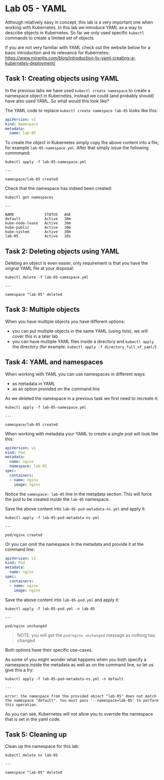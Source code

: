 # Lab 05 - YAML

Although relatively easy in concept, this lab is a very important one when working with Kubernetes.  In this lab we introduce YAML as a way to describe objects in Kubernetes.  So far we only used specific `kubectl` commands to create a limited set of objects.

If you are not very familiar with YAML check out the website below for a basic introduction and its relevance for Kubernetes: https://www.mirantis.com/blog/introduction-to-yaml-creating-a-kubernetes-deployment/

## Task 1: Creating objects using YAML

In the previous labs we have used `kubectl create namespace` to create a
namespace object in Kubernetes, instead we could (and probably should) have also
used YAML.  So what would this look like?

The YAML code to replace `kubectl create namespace lab-05` looks like
this:

```yaml
apiVersion: v1
kind: Namespace
metadata:
  name: lab-05
```

To create the object in Kubernetes simply copy the above content into a file,
for example `lab-05-namespace.yml`.  After that simply issue the following
commmand:

```
kubectl apply -f lab-05-namespace.yml

---

namespace/lab-05 created
```

Check that the namespace has indeed been created:

```
kubectl get namespaces

---

NAME              STATUS   AGE
default           Active   30m
kube-node-lease   Active   30m
kube-public       Active   30m
kube-system       Active   30m
lab-05            Active   10s
```

## Task 2: Deleting objects using YAML

Deleting an object is even easier, only requirement is that you have the orignal
YAML file at your disposal:

```
kubectl delete -f lab-05-namespace.yml

---

namespace "lab-05" deleted
```

## Task 3: Multiple objects

When you have multiple objects you have different options:
* you can put multiple objects in the same YAML (using lists), we will cover 
this in a later lab
* you can have multiple YAML files inside a directory and `kubectl apply` the
directory (for example: `kubectl apply -f directory_full_of_yaml/`)

## Task 4: YAML and namespaces

When working with YAML you can use namespaces in different ways:
* as metadata in YAML
* as an option provided on the command line

As we deleted the namespace in a previous task we first need to recreate it:

```
kubectl apply -f lab-05-namespace.yml

---

namespace/lab-05 created
```

When working with metadata your YAML to create a single pod will look like this:

```yaml
apiVersion: v1
kind: Pod
metadata:
  name: nginx
  namespace: lab-05
spec:
  containers:
  - name: nginx
    image: nginx
```

Notice the `namespace: lab-05` line in the metadata section.  This will force
the pod to be created inside the `lab-05` namespace.

Save the above content into `lab-05-pod-metadata-ns.yml` and apply it:

```
kubectl apply -f lab-05-pod-metadata-ns.yml

---

pod/nginx created
```

Or you can omit the namespace in the metadata and provide it at the command
line:

```yaml
apiVersion: v1
kind: Pod
metadata:
  name: nginx
spec:
  containers:
  - name: nginx
    image: nginx
```

Save the above content into `lab-05-pod.yml` and apply it:

```
kubectl apply -f lab-05-pod.yml -n lab-05

---

pod/nginx unchanged
```

> NOTE: you will get the `pod/nginx unchanged` message as nothing has changed

Both options have their specific use-cases.

As some of you might wonder what happens when you both specify a namespace inside the metadata as well as on the command line, so let us give this a try:

```
kubectl apply -f lab-05-pod-metadata-ns.yml -n default

---

error: the namespace from the provided object "lab-05" does not match the namespace "default". You must pass '--namespace=lab-05' to perform this operation.
```

As you can see, Kubernetes will not allow you to override the namespace that is set in the yaml code.

## Task 5: Cleaning up

Clean up the namespace for this lab:

```
kubectl delete ns lab-05

---

namespace "lab-05" deleted
```
